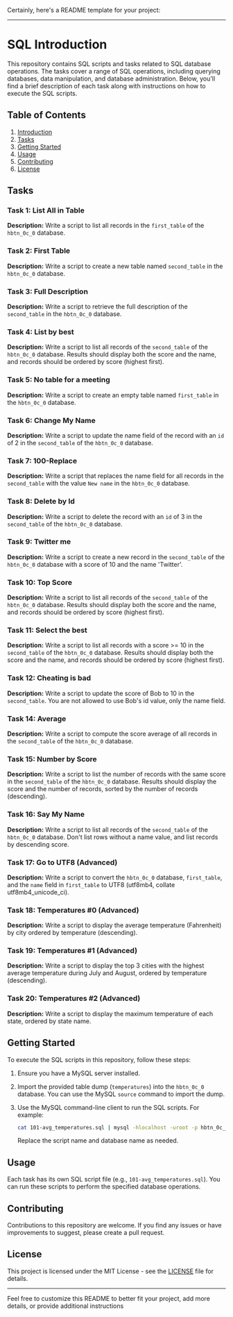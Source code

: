 Certainly, here's a README template for your project:

---

# SQL Introduction

This repository contains SQL scripts and tasks related to SQL database operations. The tasks cover a range of SQL operations, including querying databases, data manipulation, and database administration. Below, you'll find a brief description of each task along with instructions on how to execute the SQL scripts.

## Table of Contents

1. [Introduction](#sql-introduction)
2. [Tasks](#tasks)
3. [Getting Started](#getting-started)
4. [Usage](#usage)
5. [Contributing](#contributing)
6. [License](#license)

## Tasks

### Task 1: List All in Table
**Description:** Write a script to list all records in the `first_table` of the `hbtn_0c_0` database.

### Task 2: First Table
**Description:** Write a script to create a new table named `second_table` in the `hbtn_0c_0` database.

### Task 3: Full Description
**Description:** Write a script to retrieve the full description of the `second_table` in the `hbtn_0c_0` database.

### Task 4: List by best
**Description:** Write a script to list all records of the `second_table` of the `hbtn_0c_0` database. Results should display both the score and the name, and records should be ordered by score (highest first).

### Task 5: No table for a meeting
**Description:** Write a script to create an empty table named `first_table` in the `hbtn_0c_0` database.

### Task 6: Change My Name
**Description:** Write a script to update the name field of the record with an `id` of 2 in the `second_table` of the `hbtn_0c_0` database.

### Task 7: 100-Replace
**Description:** Write a script that replaces the name field for all records in the `second_table` with the value `New name` in the `hbtn_0c_0` database.

### Task 8: Delete by Id
**Description:** Write a script to delete the record with an `id` of 3 in the `second_table` of the `hbtn_0c_0` database.

### Task 9: Twitter me
**Description:** Write a script to create a new record in the `second_table` of the `hbtn_0c_0` database with a score of 10 and the name 'Twitter'.

### Task 10: Top Score
**Description:** Write a script to list all records of the `second_table` of the `hbtn_0c_0` database. Results should display both the score and the name, and records should be ordered by score (highest first).

### Task 11: Select the best
**Description:** Write a script to list all records with a score >= 10 in the `second_table` of the `hbtn_0c_0` database. Results should display both the score and the name, and records should be ordered by score (highest first).

### Task 12: Cheating is bad
**Description:** Write a script to update the score of Bob to 10 in the `second_table`. You are not allowed to use Bob's id value, only the name field.

### Task 14: Average
**Description:** Write a script to compute the score average of all records in the `second_table` of the `hbtn_0c_0` database.

### Task 15: Number by Score
**Description:** Write a script to list the number of records with the same score in the `second_table` of the `hbtn_0c_0` database. Results should display the score and the number of records, sorted by the number of records (descending).

### Task 16: Say My Name
**Description:** Write a script to list all records of the `second_table` of the `hbtn_0c_0` database. Don't list rows without a name value, and list records by descending score.

### Task 17: Go to UTF8 (Advanced)
**Description:** Write a script to convert the `hbtn_0c_0` database, `first_table`, and the `name` field in `first_table` to UTF8 (utf8mb4, collate utf8mb4_unicode_ci).

### Task 18: Temperatures #0 (Advanced)
**Description:** Write a script to display the average temperature (Fahrenheit) by city ordered by temperature (descending).

### Task 19: Temperatures #1 (Advanced)
**Description:** Write a script to display the top 3 cities with the highest average temperature during July and August, ordered by temperature (descending).

### Task 20: Temperatures #2 (Advanced)
**Description:** Write a script to display the maximum temperature of each state, ordered by state name.

## Getting Started

To execute the SQL scripts in this repository, follow these steps:

1. Ensure you have a MySQL server installed.

2. Import the provided table dump (`temperatures`) into the `hbtn_0c_0` database. You can use the MySQL `source` command to import the dump.

3. Use the MySQL command-line client to run the SQL scripts. For example:

   ```bash
   cat 101-avg_temperatures.sql | mysql -hlocalhost -uroot -p hbtn_0c_0
   ```

   Replace the script name and database name as needed.

## Usage

Each task has its own SQL script file (e.g., `101-avg_temperatures.sql`). You can run these scripts to perform the specified database operations.

## Contributing

Contributions to this repository are welcome. If you find any issues or have improvements to suggest, please create a pull request.

## License

This project is licensed under the MIT License - see the [LICENSE](LICENSE) file for details.

---

Feel free to customize this README to better fit your project, add more details, or provide additional instructions

